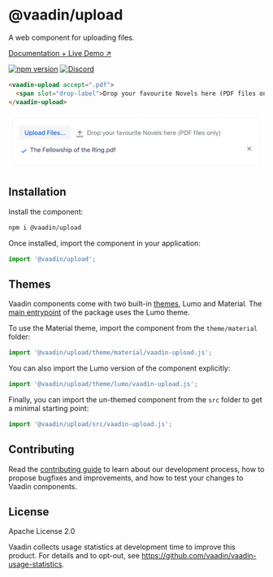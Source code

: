 # @vaadin/upload

A web component for uploading files.

[Documentation + Live Demo ↗](https://vaadin.com/docs/latest/components/upload)

[![npm version](https://badgen.net/npm/v/@vaadin/upload)](https://www.npmjs.com/package/@vaadin/upload)
[![Discord](https://img.shields.io/discord/732335336448852018?label=discord)](https://discord.gg/PHmkCKC)

```html
<vaadin-upload accept=".pdf">
  <span slot="drop-label">Drop your favourite Novels here (PDF files only)</span>
</vaadin-upload>
```

[<img src="https://raw.githubusercontent.com/vaadin/web-components/master/packages/upload/screenshot.png" width="656" alt="Screenshot of vaadin-upload">](https://vaadin.com/docs/latest/components/upload)

## Installation

Install the component:

```sh
npm i @vaadin/upload
```

Once installed, import the component in your application:

```js
import '@vaadin/upload';
```

## Themes

Vaadin components come with two built-in [themes](https://vaadin.com/docs/latest/styling), Lumo and Material.
The [main entrypoint](https://github.com/vaadin/web-components/blob/master/packages/upload/vaadin-upload.js) of the package uses the Lumo theme.

To use the Material theme, import the component from the `theme/material` folder:

```js
import '@vaadin/upload/theme/material/vaadin-upload.js';
```

You can also import the Lumo version of the component explicitly:

```js
import '@vaadin/upload/theme/lumo/vaadin-upload.js';
```

Finally, you can import the un-themed component from the `src` folder to get a minimal starting point:

```js
import '@vaadin/upload/src/vaadin-upload.js';
```

## Contributing

Read the [contributing guide](https://vaadin.com/docs/latest/contributing/overview) to learn about our development process, how to propose bugfixes and improvements, and how to test your changes to Vaadin components.

## License

Apache License 2.0

Vaadin collects usage statistics at development time to improve this product.
For details and to opt-out, see https://github.com/vaadin/vaadin-usage-statistics.
